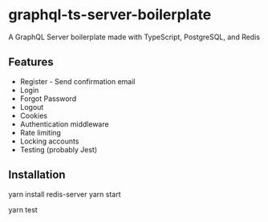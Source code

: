 # graphql-ts-server-boilerplate

A GraphQL Server boilerplate made with TypeScript, PostgreSQL, and Redis

## Features

* Register - Send confirmation email
* Login
* Forgot Password
* Logout
* Cookies
* Authentication middleware
* Rate limiting
* Locking accounts
* Testing (probably Jest)

## Installation

yarn install
redis-server
yarn start

yarn test
